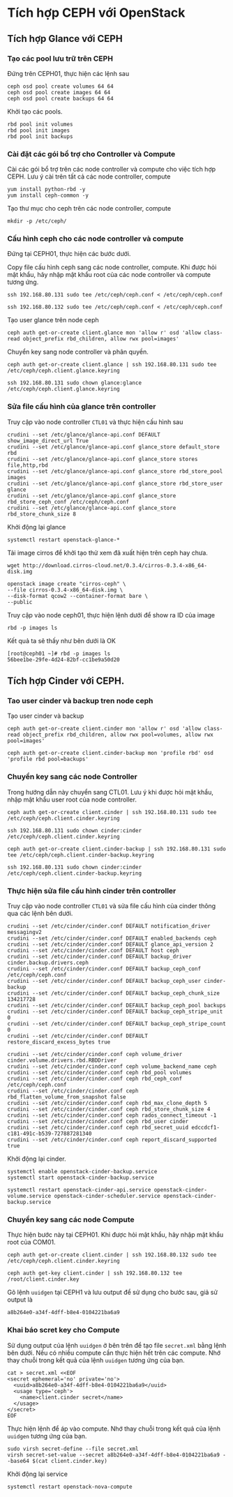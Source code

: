 # Tích hợp CEPH với OpenStack
## Tích hợp Glance với CEPH

### Tạo các pool lưu trữ trên CEPH
Đứng trên CEPH01, thực hiện các lệnh sau

```
ceph osd pool create volumes 64 64
ceph osd pool create images 64 64
ceph osd pool create backups 64 64
```

Khởi tạo các pools.
```
rbd pool init volumes
rbd pool init images
rbd pool init backups
```

### Cài đặt các gói bổ trợ cho Controller và Compute

Cài các gói bổ trợ trên các node controller và compute cho việc tích hợp CEPH. Lưu ý cài trên tất cả các node controller, compute

```
yum install python-rbd -y
yum install ceph-common -y
```

Tạo thư mục cho ceph trên các node controller, compute

```
mkdir -p /etc/ceph/
```

### Cấu hình ceph cho các node controller và compute

Đứng tại CEPH01, thực hiện các bước dưới.

Copy file cấu hình ceph sang các node controller, compute. Khi được hỏi mật khẩu, hãy nhập mật khẩu root của các node controller và compute tương ứng.

```
ssh 192.168.80.131 sudo tee /etc/ceph/ceph.conf < /etc/ceph/ceph.conf
```

```
ssh 192.168.80.132 sudo tee /etc/ceph/ceph.conf < /etc/ceph/ceph.conf
```

Tạo user glance trên node ceph

```
ceph auth get-or-create client.glance mon 'allow r' osd 'allow class-read object_prefix rbd_children, allow rwx pool=images'
```

Chuyển key sang node controller và phân quyền.

```
ceph auth get-or-create client.glance | ssh 192.168.80.131 sudo tee /etc/ceph/ceph.client.glance.keyring
```

```
ssh 192.168.80.131 sudo chown glance:glance /etc/ceph/ceph.client.glance.keyring
```

### Sửa file cấu hình của glance trên controller

Truy cập vào node controller `CTL01` và thực hiện cấu hình sau

```
crudini --set /etc/glance/glance-api.conf DEFAULT show_image_direct_url True
crudini --set /etc/glance/glance-api.conf glance_store default_store rbd
crudini --set /etc/glance/glance-api.conf glance_store stores file,http,rbd
crudini --set /etc/glance/glance-api.conf glance_store rbd_store_pool images
crudini --set /etc/glance/glance-api.conf glance_store rbd_store_user glance
crudini --set /etc/glance/glance-api.conf glance_store rbd_store_ceph_conf /etc/ceph/ceph.conf
crudini --set /etc/glance/glance-api.conf glance_store rbd_store_chunk_size 8
```

Khởi động lại glance 

```
systemctl restart openstack-glance-*
```

Tải image cirros để khởi tạo thử xem đã xuất hiện trên ceph hay chưa.

```
wget http://download.cirros-cloud.net/0.3.4/cirros-0.3.4-x86_64-disk.img

openstack image create "cirros-ceph" \
--file cirros-0.3.4-x86_64-disk.img \
--disk-format qcow2 --container-format bare \
--public
```

Truy cập vào node ceph01, thực hiện lệnh dưới để show ra ID của image

```
rbd -p images ls
```

Kết quả ta sẽ thấy như bên dưới là OK

```
[root@ceph01 ~]# rbd -p images ls
56bee1be-29fe-4d24-82bf-cc1be9a50d20
```

## Tích hợp Cinder với CEPH.
### Tao user cinder và backup tren node ceph

Tạo user cinder và backup

```
ceph auth get-or-create client.cinder mon 'allow r' osd 'allow class-read object_prefix rbd_children, allow rwx pool=volumes, allow rwx pool=images'

ceph auth get-or-create client.cinder-backup mon 'profile rbd' osd 'profile rbd pool=backups'
```

### Chuyển key sang các node Controller

Trong hướng dẫn này chuyển sang CTL01. Lưu ý khi được hỏi mật khẩu, nhập mật khẩu user root của node controller.
```
ceph auth get-or-create client.cinder | ssh 192.168.80.131 sudo tee /etc/ceph/ceph.client.cinder.keyring
```

```
ssh 192.168.80.131 sudo chown cinder:cinder /etc/ceph/ceph.client.cinder.keyring
```

```
ceph auth get-or-create client.cinder-backup | ssh 192.168.80.131 sudo tee /etc/ceph/ceph.client.cinder-backup.keyring
```

```
ssh 192.168.80.131 sudo chown cinder:cinder /etc/ceph/ceph.client.cinder-backup.keyring
```

### Thực hiện sửa file cấu hình cinder trên controller

Truy cập vào node controller `CTL01` và sửa file cấu hình của cinder thông qua các lệnh bên dưới.

```
crudini --set /etc/cinder/cinder.conf DEFAULT notification_driver messagingv2
crudini --set /etc/cinder/cinder.conf DEFAULT enabled_backends ceph
crudini --set /etc/cinder/cinder.conf DEFAULT glance_api_version 2
crudini --set /etc/cinder/cinder.conf DEFAULT host ceph
crudini --set /etc/cinder/cinder.conf DEFAULT backup_driver cinder.backup.drivers.ceph
crudini --set /etc/cinder/cinder.conf DEFAULT backup_ceph_conf /etc/ceph/ceph.conf
crudini --set /etc/cinder/cinder.conf DEFAULT backup_ceph_user cinder-backup
crudini --set /etc/cinder/cinder.conf DEFAULT backup_ceph_chunk_size 134217728
crudini --set /etc/cinder/cinder.conf DEFAULT backup_ceph_pool backups
crudini --set /etc/cinder/cinder.conf DEFAULT backup_ceph_stripe_unit 0
crudini --set /etc/cinder/cinder.conf DEFAULT backup_ceph_stripe_count 0
crudini --set /etc/cinder/cinder.conf DEFAULT restore_discard_excess_bytes true

crudini --set /etc/cinder/cinder.conf ceph volume_driver cinder.volume.drivers.rbd.RBDDriver
crudini --set /etc/cinder/cinder.conf ceph volume_backend_name ceph
crudini --set /etc/cinder/cinder.conf ceph rbd_pool volumes
crudini --set /etc/cinder/cinder.conf ceph rbd_ceph_conf /etc/ceph/ceph.conf
crudini --set /etc/cinder/cinder.conf ceph rbd_flatten_volume_from_snapshot false
crudini --set /etc/cinder/cinder.conf ceph rbd_max_clone_depth 5
crudini --set /etc/cinder/cinder.conf ceph rbd_store_chunk_size 4
crudini --set /etc/cinder/cinder.conf ceph rados_connect_timeout -1
crudini --set /etc/cinder/cinder.conf ceph rbd_user cinder
crudini --set /etc/cinder/cinder.conf ceph rbd_secret_uuid edccdcf1-c181-491c-b539-727887281340
crudini --set /etc/cinder/cinder.conf ceph report_discard_supported true
```

Khởi động lại cinder.

```
systemctl enable openstack-cinder-backup.service
systemctl start openstack-cinder-backup.service
```

```
systemctl restart openstack-cinder-api.service openstack-cinder-volume.service openstack-cinder-scheduler.service openstack-cinder-backup.service
```

### Chuyển key sang các node Compute

Thực hiện bước này tại CEPH01. Khi được hỏi mật khẩu, hãy nhập mật khẩu root của COM01.

```
ceph auth get-or-create client.cinder | ssh 192.168.80.132 sudo tee /etc/ceph/ceph.client.cinder.keyring
```

```
ceph auth get-key client.cinder | ssh 192.168.80.132 tee /root/client.cinder.key
```

Gõ lệnh `uuidgen` tại CEPH1 và lưu output để sử dụng cho bước sau, giả sử output là 

```
a8b264e0-a34f-4dff-b8e4-0104221ba6a9
```

### Khai báo scret key cho Compute

Sử dụng output của lệnh `uuidgen` ở bên trên để tạo file `secret.xml` bằng lệnh bên dưới. Nếu có nhiều compute cần thực hiện hết trên các compute. Nhớ thay chuỗi trong kết quả của lệnh `uuidgen` tương ứng của bạn.

```
cat > secret.xml <<EOF
<secret ephemeral='no' private='no'>
  <uuid>a8b264e0-a34f-4dff-b8e4-0104221ba6a9</uuid>
  <usage type='ceph'>
    <name>client.cinder secret</name>
  </usage>
</secret>
EOF
```

Thực hiện lệnh để áp vào compute. Nhớ thay chuỗi trong kết quả của lệnh `uuidgen` tương ứng của bạn.

```
sudo virsh secret-define --file secret.xml
virsh secret-set-value --secret a8b264e0-a34f-4dff-b8e4-0104221ba6a9 --base64 $(cat client.cinder.key)
```

Khởi động lại service 

```
systemctl restart openstack-nova-compute
```